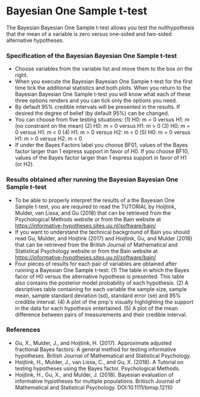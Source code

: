 
Bayesian One Sample t-test
==========================

The Bayesian Bayesian One Sample t-test allows you test the nulthypothesis that the mean of a variable is zero versus one-sided and two-sided alternative hypotheses.

### Specification of the Bayesian Bayesian One Sample t-test

- Choose variables from the variable list and move them to the box on the right.
- When you execute the Bayesian Bayesian One Sample t-test for the first time tick the additional statistics and both plots. When you return to the Bayesian Bayesian One Sample t-test you will know what each of these three options renders and you can tick only the options you need.
- By default 95% credible intervals will be presented in the results. If desired the degree of belief (by default 95%) can be changed.
- You can choose from five testing situations:
(1) H0: m = 0 versus H1: m (no constraint on the mean)
(2) H0: m = 0 versus H1: m > 0
(3) H0: m = 0 versus H1: m < 0
(4) H1: m > 0 versus H2: m < 0
(5) H0: m = 0 versus H1: m > 0 versus H2: m < 0
- If under the Bayes Factors label you choose BF01, values of the Bayes factor larger than 1 express support in favor of H0. If you choose BF10, values of the Bayes factor larger than 1 express support in favor of H1 (or H2).

### Results obtained after running the Bayesian Bayesian One Sample t-test

- To be able to properly interpret the results of a the Bayesian One Sample t-test, you are required to read the TUTORIAL by Hoijtink, Mulder, van Lissa, and Gu (2018) that can be retrieved from the Psychological Methods website or from the Bain website at https://informative-hypotheses.sites.uu.nl/software/bain/
- If you want to understand the technical background of Bain you should read Gu, Mulder, and Hoijtink (2017) and Hoijtink, Gu, and Mulder (2018) that can be retrieved from the British Journal of Mathematical and Statistical Psychology website or from the Bain website at https://informative-hypotheses.sites.uu.nl/software/bain/
- Four pieces of results for each pair of variables are obtained after running a Bayesian One Sample t-test:
(1) The table in which the Bayes facor of H0 versus the alternative hypothese is presented. This table also contains the posterior model probability of each hypothesis. 
(2) A desriptives table containing for each variable the sample size, sample mean, sample standard deviation (sd), standard error (se) and 95% credible interval. 
(4) A plot of the pmp's visually highlighting the support in the data for each hypothesis entertained.
(5) A plot of the mean difference between pairs of measurements and their credible interval.

### References

- Gu, X., Mulder, J., and Hoijtink, H. (2017). Approximate adjusted fractional Bayes factors: A general method for testing informative hypotheses. British Journal of Mathematical and Statistical Psychology.
- Hoijtink, H., Mulder, J., van Lissa, C., and Gu, X. (2018). A Tutorial on testing hypotheses using the Bayes factor. Psychological Methods.
- Hoijtink, H., Gu, X., and Mulder, J. (2018). Bayesian evaluation of informative hypotheses for multiple populations. Britisch Journal of Mathematical and Statistical Psychology. DOI:10.1111/bmsp.12110